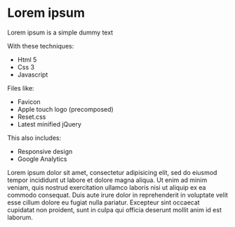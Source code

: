 Lorem ipsum
===========

Lorem ipsum is a simple dummy text

With these techniques:

* Html 5
* Css 3
* Javascript

Files like:

* Favicon
* Apple touch logo (precomposed)
* Reset.css
* Latest minified jQuery

This also includes:

* Responsive design
* Google Analytics

Lorem ipsum dolor sit amet, consectetur adipisicing elit, sed do eiusmod tempor incididunt ut labore et dolore magna aliqua. Ut enim ad minim veniam, quis nostrud exercitation ullamco laboris nisi ut aliquip ex ea commodo consequat. Duis aute irure dolor in reprehenderit in voluptate velit esse cillum dolore eu fugiat nulla pariatur. Excepteur sint occaecat cupidatat non proident, sunt in culpa qui officia deserunt mollit anim id est laborum.
